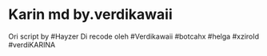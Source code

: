 # Karin md by.verdikawaii

Ori script by
#Hayzer
Di recode oleh 
#Verdikawaii
#botcahx
#helga
#xziroId
#verdiKARINA
